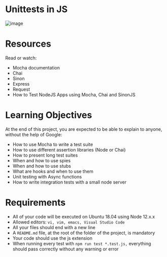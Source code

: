 # Unittests in JS

![image](https://github.com/ugoem/alx-backend-javascript/assets/24642339/4866f9ab-6f5a-4b01-874e-4a7bb41bf4c9)

# Resources
Read or watch:

* Mocha documentation
* Chai
* Sinon
* Express
* Request
* How to Test NodeJS Apps using Mocha, Chai and SinonJS

# Learning Objectives
At the end of this project, you are expected to be able to explain to anyone, without the help of Google:

* How to use Mocha to write a test suite
* How to use different assertion libraries (Node or Chai)
* How to present long test suites
* When and how to use spies
* When and how to use stubs
* What are hooks and when to use them
* Unit testing with Async functions
* How to write integration tests with a small node server

# Requirements
* All of your code will be executed on Ubuntu 18.04 using Node 12.x.x
* Allowed editors: ``vi, vim, emacs, Visual Studio Code``
* All your files should end with a new line
* A ``README.md`` file, at the root of the folder of the project, is mandatory
* Your code should use the js extension
* When running every test with ``npm run test *.test.js,`` everything should pass correctly without any warning or error
